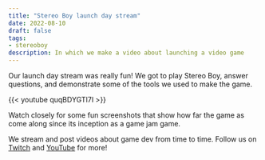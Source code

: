 ```yaml
---
title: "Stereo Boy launch day stream"
date: 2022-08-10
draft: false
tags:
- stereoboy
description: In which we make a video about launching a video game
---
```


Our launch day stream was really fun! We got to play Stereo Boy, answer questions, and demonstrate some of the tools we used to make the game.

{{< youtube quqBDYGTI7I >}}

Watch closely for some fun screenshots that show how far the game as come along since its inception as a game jam game.

We stream and post videos about game dev from time to time. Follow us on [Twitch](https://twitch.tv/maingauchegames) and [YouTube](https://www.youtube.com/channel/UCPMLP_iuTLQWxCVYFNt40WA) for more!

<!--more-->
